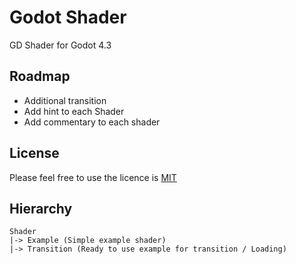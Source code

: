 
# Godot Shader

GD Shader for Godot 4.3

## Roadmap

- Additional transition
- Add hint to each Shader
- Add commentary to each shader

## License

Please feel free to use the licence is 
[MIT](https://choosealicense.com/licenses/mit/)

## Hierarchy

```text
Shader
|-> Example (Simple example shader)
|-> Transition (Ready to use example for transition / Loading)

```

